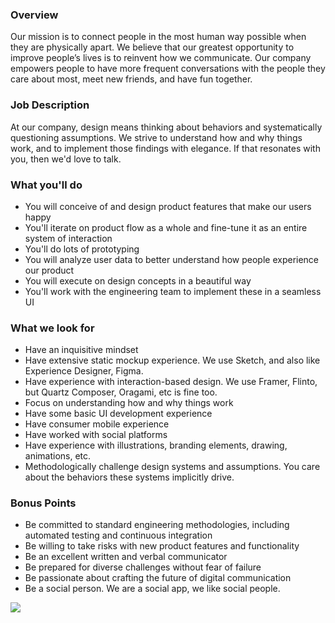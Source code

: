 


### Overview
Our mission is to connect people in the most human way possible when they are physically apart. We believe that our greatest opportunity to improve people’s lives is to reinvent how we communicate. Our company empowers people to have more frequent conversations with the people they care about most, meet new friends, and have fun together.

### Job Description
At our company, design means thinking about behaviors and systematically questioning assumptions. We strive to understand how and why things work, and to implement those findings with elegance. If that resonates with you, then we'd love to talk.

### What you'll do
+ You will conceive of and design product features that make our users happy 
+ You'll iterate on product flow as a whole and fine-tune it as an entire system of interaction 
+ You'll do lots of prototyping 
+ You will analyze user data to better understand how people experience our product 
+ You will execute on design concepts in a beautiful way 
+ You'll work with the engineering team to implement these in a seamless UI

### What we look for
+ Have an inquisitive mindset 
+ Have extensive static mockup experience. We use Sketch, and also like Experience Designer, Figma. 
+ Have experience with interaction-based design. We use Framer, Flinto, but Quartz Composer, Oragami, etc is fine too. 
+ Focus on understanding how and why things work 
+ Have some basic UI development experience 
+ Have consumer mobile experience 
+ Have worked with social platforms 
+ Have experience with illustrations, branding elements, drawing, animations, etc. 
+ Methodologically challenge design systems and assumptions. You care about the behaviors these systems implicitly drive.

### Bonus Points
+ Be committed to standard engineering methodologies, including automated testing and continuous integration 
+ Be willing to take risks with new product features and functionality 
+ Be an excellent written and verbal communicator 
+ Be prepared for diverse challenges without fear of failure 
+ Be passionate about crafting the future of digital communication 
+ Be a social person. We are a social app, we like social people.


[<img src='https://dabuttonfactory.com/button.png?t=Apply&f=Calibri-Bold&ts=24&tc=fff&tshs=1&tshc=000&hp=20&vp=8&c=5&bgt=gradient&bgc=3d85c6&ebgc=073763'>](https://letsrockit.co/users/auth/github?job_id=sg91c2vwyxj0eq-designer-ui-ux)
